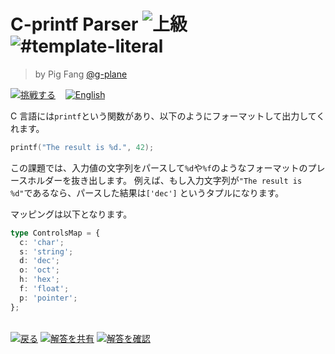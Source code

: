 <!--info-header-start--><h1>C-printf Parser <img src="https://img.shields.io/badge/-%E4%B8%8A%E7%B4%9A-de3d37" alt="上級"/> <img src="https://img.shields.io/badge/-%23template--literal-999" alt="#template-literal"/></h1><blockquote><p>by Pig Fang <a href="https://github.com/g-plane" target="_blank">@g-plane</a></p></blockquote><p><a href="https://tsch.js.org/147/play/ja" target="_blank"><img src="https://img.shields.io/badge/-%E6%8C%91%E6%88%A6%E3%81%99%E3%82%8B-3178c6?logo=typescript&logoColor=white" alt="挑戦する"/></a> &nbsp;&nbsp;&nbsp;<a href="./README.md" target="_blank"><img src="https://img.shields.io/badge/-English-gray" alt="English"/></a> </p><!--info-header-end-->

C 言語には`printf`という関数があり、以下のようにフォーマットして出力してくれます。

```c
printf("The result is %d.", 42);
```

この課題では、入力値の文字列をパースして`%d`や`%f`のようなフォーマットのプレースホルダーを抜き出します。 例えば、もし入力文字列が`"The result is %d"`であるなら、パースした結果は`['dec']`
というタプルになります。

マッピングは以下となります。

```typescript
type ControlsMap = {
  c: 'char';
  s: 'string';
  d: 'dec';
  o: 'oct';
  h: 'hex';
  f: 'float';
  p: 'pointer';
};
```

<!--info-footer-start--><br><a href="../../README.ja.md" target="_blank"><img src="https://img.shields.io/badge/-%E6%88%BB%E3%82%8B-grey" alt="戻る"/></a> <a href="https://tsch.js.org/147/answer/ja" target="_blank"><img src="https://img.shields.io/badge/-%E8%A7%A3%E7%AD%94%E3%82%92%E5%85%B1%E6%9C%89-teal" alt="解答を共有"/></a> <a href="https://tsch.js.org/147/solutions" target="_blank"><img src="https://img.shields.io/badge/-%E8%A7%A3%E7%AD%94%E3%82%92%E7%A2%BA%E8%AA%8D-de5a77?logo=awesome-lists&logoColor=white" alt="解答を確認"/></a> <!--info-footer-end-->

